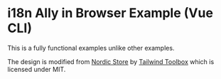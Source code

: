 # i18n Ally in Browser Example (Vue CLI)

This is a fully functional examples unlike other examples.

The design is modified from [Nordic Store](https://github.com/tailwindtoolbox/Nordic-Store) by [Tailwind Toolbox](https://www.tailwindtoolbox.com/) which is licensed under MIT.